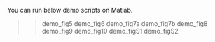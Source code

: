 You can run below demo scripts on Matlab.
>> demo_fig5
>> demo_fig6
>> demo_fig7a
>> demo_fig7b
>> demo_fig8
>> demo_fig9
>> demo_fig10
>> demo_figS1
>> demo_figS2
